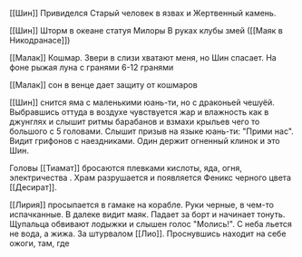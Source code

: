 [[Шин]] Привиделся Старый человек в язвах и Жертвенный камень.

[[Шин]] Шторм в океане статуя Милоры В руках клубы змей ([[Маяк в Никодранасе]])

[[Малак]] Кошмар. Звери в слизи хватают меня, но Шин спасает. На фоне рыжая луна с гранями 6-12 гранями

[[Малак]] сон в венце дает защиту от кошмаров

[[Шин]] снится яма с маленькими юань-ти, но с драконьей чешуёй. Выбравшись оттуда в воздухе чувствуется жар и влажность как в джунглях и слышит ритмы барабанов и взмахи крыльев чего то большого с 5 головами.
Слышит призыв на языке юань-ти: "Прими нас".
Видит грифонов с наездниками. Один держит огненный клинок и это Шин.

Головы [[Тиамат]] бросаются плевками кислоты, яда, огня, электричества . Храм разрушается и появляется Феникс черного цвета [[Десират]].


[[Лирия]] просыпается в гамаке на корабле. Руки черные, в чем-то испачканные. 
В далеке видит маяк. 
Падает за борт и начинает тонуть. Щупальца обвивают лодыжки и слышен голос "Молись!".
С неба льется не вода, а жижа.
За штурвалом [[Лио]].
Проснувшись находит на себе ожоги, там, где 
